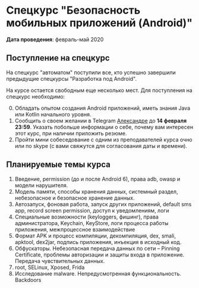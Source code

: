 # Спецкурс "Безопасность мобильных приложений (Android)"
**Дата проведения**: февраль-май 2020

## Поступление на спецкурс

На спецкурс "автоматом" поступили все, кто успешно завершили предыдущие спецкурсы "Разработка под Android".

На курсе остается свободным еще несколько мест. Для поступления на спецкурс необходимо:

0. Обладать опытом создания Android приложений, иметь знания Java или Kotlin начального уровня.
1. Сообщить о своем желании в Telegram <a href="https://t.me/solinenarany">Александре</a> до **14 февраля 23:59**.
Указать побольше информации о себе, почему вам интересен этот курс, при наличии приложить резюме.
2. Пройти мини собеседование с одним из преподавателей курса очно или по skype (с вами свяжутся для согласования даты и времени).

## Планируемые темы курса

1. Введение, permission (до и после Android 6), права adb,  owasp и модели нарушителя.
2. Модель памяти, способы хранения данных, системный раздел, небезопасное и безопасное хранение данных.
3. Автозапуск, фоновая работа, запуск других приложений, default sms app, record screen permission,  доступ к уведомлениям, логи
4. Специальные возможности (keyloggers, фишинг), права администратора, Keychain, KeyStore, логи процесса работы приложения, межпроцессное взаимодействие
5. Формат APK и процесс компиляции, декомпиляция, dex, smali, apktool, dex2jar, подпись приложения, инъекция в исходный код.
6. Обфускаторы. Небезопасная передача данных по сети – Pinning Certificate, проблемы авторизации и защиты входа в приложение. Передача чувствительных данных.
7. root, SELinux, Xposed, Frida
8. Исследование malware. Непредусмотренная функциональность. Backdoors
